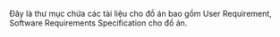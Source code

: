 Đây là thư mục chứa các tài liệu cho đồ án bao gồm User Requirement, Software Requirements Specification cho đồ án.
